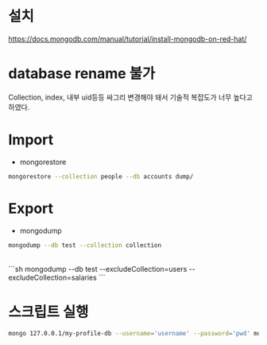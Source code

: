 <!-- TITLE: MongoDB -->
<!-- SUBTITLE: MongoDB, Database, NoSQL -->

# 설치
https://docs.mongodb.com/manual/tutorial/install-mongodb-on-red-hat/

# database rename 불가
Collection, index, 내부 uid등등 싸그리 변경해야 돼서 기술적 복잡도가 너무 높다고 하였다.

# Import
* mongorestore
```sh
mongorestore --collection people --db accounts dump/
```

# Export
* mongodump
```sh
mongodump --db test --collection collection
```
<br>
```sh
mongodump  --db test --excludeCollection=users --excludeCollection=salaries
```

# 스크립트 실행
```sh
mongo 127.0.0.1/my-profile-db --username='username' --password='pwd' mongodb-script.js
```
